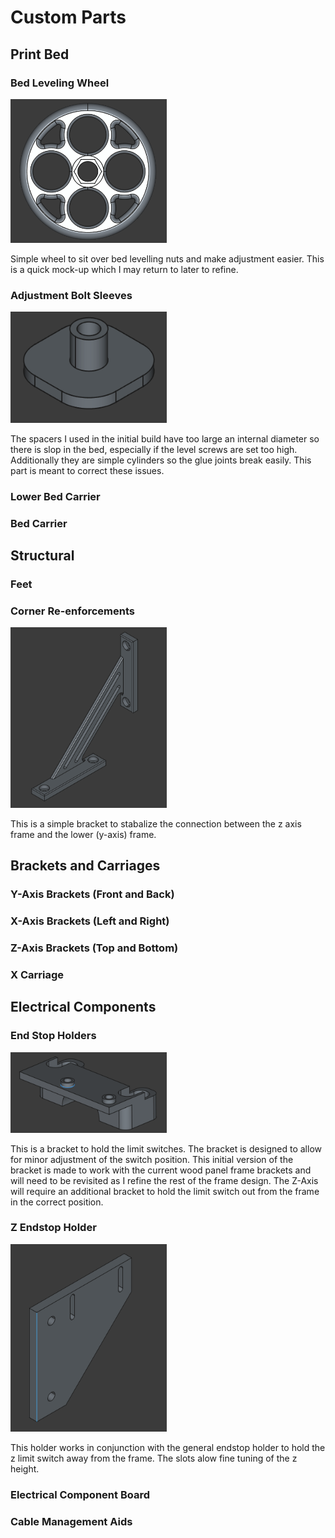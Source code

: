 # Custom Parts

## Print Bed
### Bed Leveling Wheel
<img src="images\bed_leveling_wheel.PNG" alt="drawing" width="250"/>

Simple wheel to sit over bed levelling nuts and make adjustment easier. This is a quick mock-up which I may return to later to refine.

### Adjustment Bolt Sleeves
<img src="images\bed_leveling_sleeve.PNG" alt="drawing" width="250"/>

The spacers I used in the initial build have too large an internal diameter so there is slop in the bed, especially if the level screws are set too high. Additionally they are simple cylinders so the glue joints break easily. This part is meant to correct these issues.

### Lower Bed Carrier
### Bed Carrier

## Structural
### Feet
### Corner Re-enforcements
<img src="images\z_reenforcement.PNG" alt="drawing" width="250"/>

This is a simple bracket to stabalize the connection between the z axis frame and the lower (y-axis) frame.

## Brackets and Carriages
### Y-Axis Brackets (Front and Back)
### X-Axis Brackets (Left and Right)
### Z-Axis Brackets (Top and Bottom)
### X Carriage

## Electrical Components
### End Stop Holders
<img src="images\endstop_bracket.PNG" alt="drawing" width="250"/>

This is a bracket to hold the limit switches. The bracket is designed to allow for minor adjustment of the switch position. This initial version of the bracket is made to work with the current wood panel frame brackets and will need to be revisited as I refine the rest of the frame design. The Z-Axis will require an additional bracket to hold the limit switch out from the frame in the correct position.

### Z Endstop Holder
<img src="images\z_endstop_bracket.PNG" alt="drawing" width="250"/>

This holder works in conjunction with the general endstop holder to hold the z limit switch away from the frame. The slots alow fine tuning of the z height.

### Electrical Component Board
### Cable Management Aids

